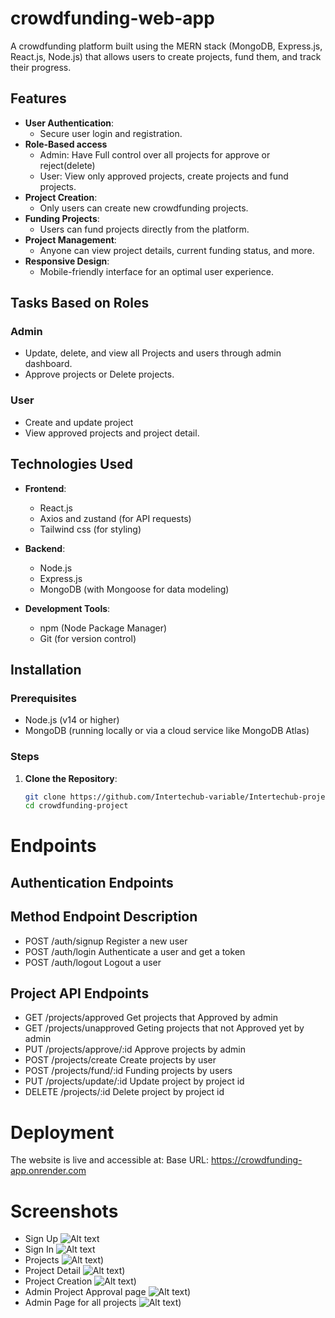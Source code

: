 # crowdfunding-web-app

A crowdfunding platform built using the MERN stack (MongoDB, Express.js, React.js, Node.js) that allows users to create projects, fund them, and track their progress.
## Features
- **User Authentication**:
   - Secure user login and registration.
- **Role-Based access**
   - Admin: Have Full control over all projects for approve or reject(delete)
   - User: View only approved projects, create projects and fund projects. 
- **Project Creation**:
   - Only users can create new crowdfunding projects.
- **Funding Projects**:
   - Users can fund projects directly from the platform.
- **Project Management**:
    - Anyone can view project details, current funding status, and more.
- **Responsive Design**:
   - Mobile-friendly interface for an optimal user experience.
## Tasks Based on Roles
 ### Admin
-  Update, delete, and view all Projects and users through admin dashboard.
- Approve projects or Delete projects.
 ### User
 - Create and update project 
 - View approved projects and project detail.

## Technologies Used
- **Frontend**: 
  - React.js
  - Axios and zustand (for API requests)
  - Tailwind css (for styling)

- **Backend**:
  - Node.js
  - Express.js
  - MongoDB (with Mongoose for data modeling)

- **Development Tools**:
  - npm (Node Package Manager)
  - Git (for version control)
 
## Installation

### Prerequisites

- Node.js (v14 or higher)
- MongoDB (running locally or via a cloud service like MongoDB Atlas)

### Steps

1. **Clone the Repository**:

   ```bash
   git clone https://github.com/Intertechub-variable/Intertechub-project.git
   cd crowdfunding-project

# Endpoints
## Authentication Endpoints
## Method	Endpoint	Description
  - POST	/auth/signup	Register a new user
  - POST	/auth/login	Authenticate a user and get a token 
  - POST /auth/logout Logout a user
  
## Project API Endpoints
- GET /projects/approved Get projects that Approved by admin
- GET /projects/unapproved Geting projects that not Approved yet by admin
- PUT /projects/approve/:id Approve projects by admin
- POST /projects/create Create projects by user
- POST /projects/fund/:id Funding projects by users
- PUT /projects/update/:id Update project by project id
- DELETE /projects/:id Delete project by project id

# Deployment
The website is live and accessible at: Base URL: https://crowdfunding-app.onrender.com
# Screenshots
- Sign Up
  ![Alt text](https://github.com/Intertechub-variable/Intertechub-project/blob/main/Screenshot%20(31).png?raw=true)
- Sign In
    ![Alt text](https://github.com/Intertechub-variable/Intertechub-project/blob/main/Screenshot%20(30).png?raw=true)
- Projects
    ![Alt text](https://github.com/Intertechub-variable/Intertechub-project/blob/main/Screenshot%20(33).png?raw=true))
- Project Detail
    ![Alt text](https://github.com/Intertechub-variable/Intertechub-project/blob/main/Screenshot%20(35).png?raw=true))
- Project Creation
    ![Alt text](https://github.com/Intertechub-variable/Intertechub-project/blob/main/Screenshot%20(36).png?raw=true))
- Admin Project Approval page
    ![Alt text](https://github.com/Intertechub-variable/Intertechub-project/blob/main/Screenshot%20(37).png?raw=true))
- Admin Page for all projects
    ![Alt text](https://github.com/Intertechub-variable/Intertechub-project/blob/main/Screenshot%20(38).png?raw=true))

